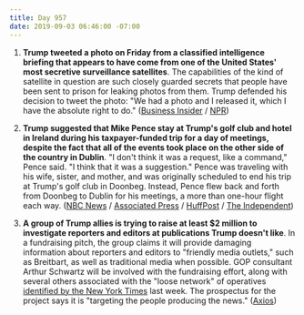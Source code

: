 ```yaml
---
title: Day 957
date: 2019-09-03 06:46:00 -07:00
---
```


1. **Trump tweeted a photo on Friday from a classified intelligence briefing that appears to have come from one of the United States' most secretive surveillance satellites**. The capabilities of the kind of satellite in question are such closely guarded secrets that people have been sent to prison for leaking photos from them. Trump defended his decision to tweet the photo: "We had a photo and I released it, which I have the absolute right to do." ([Business Insider](https://www.businessinsider.com/trump-tweet-photo-usa-224-advanced-spy-satellite-2019-9) / [NPR](https://www.npr.org/2019/09/02/756673481/amateurs-identify-u-s-spy-satellite-behind-president-trumps-tweet))

2. **Trump suggested that Mike Pence stay at Trump's golf club and hotel in Ireland during his taxpayer-funded trip for a day of meetings, despite the fact that all of the events took place on the other side of the country in Dublin**. "I don't think it was a request, like a command," Pence said. "I think that it was a suggestion." Pence was traveling with his wife, sister, and mother, and was originally scheduled to end his trip at Trump's golf club in Doonbeg. Instead, Pence flew back and forth from Doonbeg to Dublin for his meetings, a more than one-hour flight each way. ([NBC News](https://www.nbcnews.com/politics/donald-trump/trump-made-suggestion-pence-stay-president-s-irish-golf-club-n1049026) / [Associated Press](https://apnews.com/0604821ef5cb478eb0eaaa0212bb5fcd) / [HuffPost](https://www.huffpost.com/entry/mike-pence-doonbeg-dublin-gold-course_n_5d6e06ffe4b011080453bda9) / [The Independent](https://www.independent.co.uk/news/world/europe/mike-pence-trump-golf-resort-doonbeg-ireland-visit-leo-varadkar-a9089541.html))

3. **A group of Trump allies is trying to raise at least $2 million to investigate reporters and editors at publications Trump doesn't like**. In a fundraising pitch, the group claims it will provide damaging information about reporters and editors to "friendly media outlets," such as Breitbart, as well as traditional media when possible. GOP consultant Arthur Schwartz will be involved with the fundraising effort, along with several others associated with the "loose network" of operatives [identified by the New York Times](https://www.nytimes.com/2019/08/25/us/politics/trump-allies-news-media.html) last week. The prospectus for the project says it is "targeting the people producing the news." ([Axios](https://www.axios.com/2020-presidential-campaign-trump-allies-journalists-6733432f-b008-45d3-99c2-9dca7931faff.html))